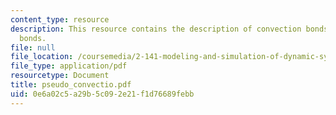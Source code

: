```yaml
---
content_type: resource
description: This resource contains the description of convection bonds and ?pseudo?
  bonds.
file: null
file_location: /coursemedia/2-141-modeling-and-simulation-of-dynamic-systems-fall-2006/0e6a02c5a29b5c092e21f1d76689febb_pseudo_convectio.pdf
file_type: application/pdf
resourcetype: Document
title: pseudo_convectio.pdf
uid: 0e6a02c5-a29b-5c09-2e21-f1d76689febb
---
```

